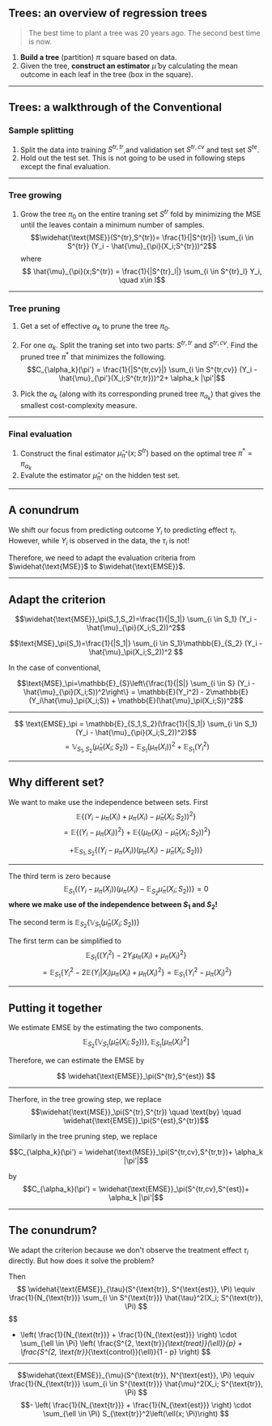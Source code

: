 ##  Trees: an overview of regression trees

> The best time to plant a tree was 20 years ago. The second best time is now.

1. **Build a tree** (partition) $\pi$ square based on data.
2. Given the tree, **construct an estimator** $\hat{\mu}$ by calculating the mean outcome in each leaf in the tree (box in the square). 

---
## Trees: a walkthrough of the Conventional 

### Sample splitting
1. Split the data into training $S^{tr,tr}$,and validation set $S^{tr,cv}$  and test set $S^{te}$. 
2. Hold out the test set. This is not going to be used in following steps except the final evaluation.
----
### Tree growing

1. Grow the tree $\pi_0$ on the entire traning set $S^{tr}$ fold by minimizing the MSE until the leaves contain a minimum number of samples.
   $$\widehat{\text{MSE}}(S^{tr},S^{tr})= \frac{1}{|S^{tr}|} \sum_{i \in S^{tr}} (Y_i - \hat{\mu}_{\pi}(X_i;S^{tr}))^2$$
where
$$ \hat{\mu}_{\pi}(x;S^{tr}) = \frac{1}{|S^{tr}_l|} \sum_{i \in S^{tr}_l} Y_i, \quad x\in l$$
---
### Tree pruning
1. Get a set of effective $\alpha_k$ to prune the tree $\pi_0$.
2. For one $\alpha_k$. Split the traning set into two parts: $S^{tr,tr}$ and $S^{tr,cv}$. Find the pruned tree $\pi^*$ that minimizes the following.
   $$C_{\alpha_k}(\pi') = \frac{1}{|S^{tr,cv}|} \sum_{i \in S^{tr,cv}} (Y_i - \hat{\mu}_{\pi'}(X_i;S^{tr,tr}))^2+ \alpha_k |\pi'|$$
   
3. Pick the $\alpha_k$ (along with its corresponding pruned tree $\pi_{\alpha_k}$) that gives the smallest cost-complexity measure.
   
---
### Final evaluation
1. Construct the final estimator $\hat{\mu}_{\pi^*}(x;S^{tr})$ based on the optimal tree $\pi^* = \pi_{\alpha_k}$ 
2. Evalute the estimator $\hat{\mu}_{\pi^*}$ on the hidden test set.

---
## A conundrum
We shift our focus from predicting outcome $Y_i$  to predicting effect $\tau_i$. However, while $Y_i$ is observed in the data, the $\tau_i$ is not!

Therefore, we need to adapt the evaluation criteria from $\widehat{\text{MSE}}$ to $\widehat{\text{EMSE}}$.

---
## Adapt the criterion


$$\widehat{\text{MSE}}_\pi(S_1,S_2)=\frac{1}{|S_1|} \sum_{i \in S_1} (Y_i - \hat{\mu}_{\pi}(X_i;S_2))^2$$

$$\text{MSE}_\pi(S_1)=\frac{1}{|S_1|} \sum_{i \in S_1}\mathbb{E}_{S_2} (Y_i - \hat{\mu}_\pi(X_i;S_2))^2 $$
<!-- $$ = \frac{1}{|S_1|} \sum_{i \in S_1}Y_i^2-2{Y_i{\mu}_\pi(X_i)} + \mathbb{E}_{S_2}(\hat{\mu}_\pi(X_i;S_2))^2$$ -->

In the case of conventional,

$$\text{MSE}_\pi=\mathbb{E}_{S}\left\{\frac{1}{|S|} \sum_{i \in S} (Y_i - \hat{\mu}_{\pi}(X_i;S))^2\right\} = \mathbb{E}(Y_i^2) - 2\mathbb{E}(Y_i\hat{\mu}_\pi(X_i;S)) + \mathbb{E}(\hat{\mu}_\pi(X_i;S))^2$$




---





$$ \text{EMSE}_\pi = \mathbb{E}_{S_1,S_2}(\frac{1}{|S_1|} \sum_{i \in S_1} (Y_i - \hat{\mu}_{\pi}(X_i;S_2))^2)$$
$$ = \mathbb{V}_{S_1,S_2}(\hat{\mu}_\pi(X_i;S_2)) - \mathbb{E}_{S_1}(\mu_\pi(X_i))^2 + \mathbb{E}_{S_1}(Y_i^2)$$

---

## Why different set?

We want to make use the independence between sets.
First 
$$ \mathbb{E}\left\{(Y_i-\mu_\pi(X_i)+ \mu_\pi(X_i)-\hat{\mu}_\pi(X_i;S_2))^2 \right\}$$
$$= \mathbb{E}\left\{(Y_i-\mu_\pi(X_i))^2 \right\} + \mathbb{E}\left\{(\mu_\pi(X_i)-\hat{\mu}_\pi(X_i;S_2))^2 \right\}$$

$$+\mathbb{E}_{S_1,S_2}\left\{(Y_i-\mu_\pi(X_i))(\mu_\pi(X_i)-\hat{\mu}_\pi(X_i;S_2)) \right\} $$

---
The third term is zero because 
$$ \mathbb{E}_{S_1}\left\{(Y_i-\mu_\pi(X_i))(\mu_\pi(X_i)-\mathbb{E}_{S_2}\hat{\mu}_\pi(X_i;S_2)) \right\} = 0$$
**where we make use of the independence between $S_1$ and $S_2$!**

The second term is $\mathbb{E}_{S_2}\{\mathbb{V}_{S_1}(\hat{\mu}_\pi(X_i;S_2))\}$

The first term can be simplified to 
$$ \mathbb{E}_{S_1}\left \{(Y_i^2) - 2Y_i\mu_\pi(X_i) + \mu_\pi(X_i)^2\right\}$$
$$ = \mathbb{E}_{S_1}\left \{Y_i^2 - 2\mathbb{E}(Y_i| X_i) \mu_\pi(X_i)+\mu_\pi(X_i)^2\right\}= \mathbb{E}_{S_1}\left\{Y_i^2 - \mu_\pi(X_i)^2\right\}$$

--- 
## Putting it together
We estimate EMSE by the estimating the two components.
$$ \mathbb{E}_{S_2}\{\mathbb{V}_{S_1}(\hat{\mu}_\pi(X_i;S_2))\}, \mathbb{E}_{S_1}[\mu_\pi(X_i)^2]$$

Therefore, we can estimate the EMSE by

$$ \widehat{\text{EMSE}}_\pi(S^{tr},S^{est}) $$


---
Therfore, in the tree growing step, we replace 
$$\widehat{\text{MSE}}_\pi(S^{tr},S^{tr}) \quad 
\text{by} \quad \widehat{\text{EMSE}}_\pi(S^{est},S^{tr})$$

Similarly in the tree pruning step, we replace

$$C_{\alpha_k}(\pi') = \widehat{\text{MSE}}_\pi(S^{tr,cv},S^{tr,tr})+ \alpha_k |\pi'|$$

by
$$C_{\alpha_k}(\pi') = \widehat{\text{EMSE}}_\pi(S^{tr,cv},S^{est})+ \alpha_k |\pi'|$$

---

## The conundrum? 

We adapt the criterion because we don't observe the treatment effect $\tau_i$ directly. But how does it solve the problem?

Then
$$
\widehat{\text{EMSE}}_{\tau}(S^{\text{tr}}, S^{\text{est}}, \Pi) 
\equiv \frac{1}{N_{\text{tr}}} \sum_{i \in S^{\text{tr}}} \hat{\tau}^2(X_i; S^{\text{tr}}, \Pi) $$
$$
- \left( \frac{1}{N_{\text{tr}}} + \frac{1}{N_{\text{est}}} \right)
\cdot \sum_{\ell \in \Pi} \left( \frac{S^{2, \text{tr}}_{\text{treat}}(\ell)}{p} + \frac{S^{2, \text{tr}}_{\text{control}}(\ell)}{1 - p} \right)
$$

---

$$\widehat{\text{EMSE}}_{\mu}(S^{\text{tr}}, N^{\text{est}}, \Pi) 
\equiv \frac{1}{N_{\text{tr}}} \sum_{i \in S^{\text{tr}}} \hat{\mu}^2(X_i; S^{\text{tr}}, \Pi) $$
$$- \left( \frac{1}{N_{\text{tr}}} + \frac{1}{N_{\text{est}}} \right)
\cdot \sum_{\ell \in \Pi} S_{\text{tr}}^2\left(\ell(x; \Pi)\right)
$$
